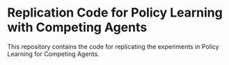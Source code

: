 # Replication Code for Policy Learning with Competing Agents

This repository contains the code for replicating the experiments in Policy Learning for Competing Agents.
